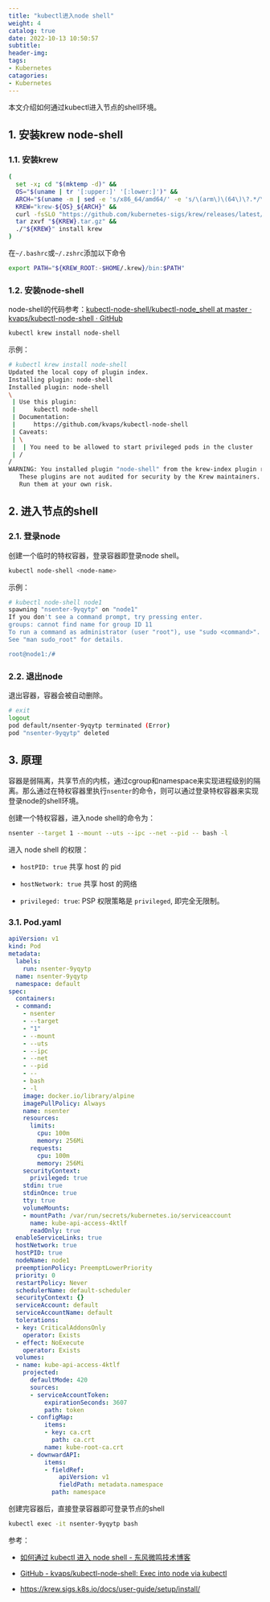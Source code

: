 ```yaml
---
title: "kubectl进入node shell"
weight: 4
catalog: true
date: 2022-10-13 10:50:57
subtitle:
header-img: 
tags:
- Kubernetes
catagories:
- Kubernetes
---
```


本文介绍如何通过kubectl进入节点的shell环境。

## 1. 安装krew node-shell

### 1.1. 安装krew

```bash
(
  set -x; cd "$(mktemp -d)" &&
  OS="$(uname | tr '[:upper:]' '[:lower:]')" &&
  ARCH="$(uname -m | sed -e 's/x86_64/amd64/' -e 's/\(arm\)\(64\)\?.*/\1\2/' -e 's/aarch64$/arm64/')" &&
  KREW="krew-${OS}_${ARCH}" &&
  curl -fsSLO "https://github.com/kubernetes-sigs/krew/releases/latest/download/${KREW}.tar.gz" &&
  tar zxvf "${KREW}.tar.gz" &&
  ./"${KREW}" install krew
)
```

在`~/.bashrc`或`~/.zshrc`添加以下命令

```bash
export PATH="${KREW_ROOT:-$HOME/.krew}/bin:$PATH"
```

### 1.2. 安装node-shell

node-shell的代码参考：[kubectl-node-shell/kubectl-node_shell at master · kvaps/kubectl-node-shell · GitHub](https://github.com/kvaps/kubectl-node-shell/blob/master/kubectl-node_shell)

```bash
kubectl krew install node-shell
```

示例：

```bash
# kubectl krew install node-shell
Updated the local copy of plugin index.
Installing plugin: node-shell
Installed plugin: node-shell
\
 | Use this plugin:
 |     kubectl node-shell
 | Documentation:
 |     https://github.com/kvaps/kubectl-node-shell
 | Caveats:
 | \
 |  | You need to be allowed to start privileged pods in the cluster
 | /
/
WARNING: You installed plugin "node-shell" from the krew-index plugin repository.
   These plugins are not audited for security by the Krew maintainers.
   Run them at your own risk.
```

## 2. 进入节点的shell

### 2.1. 登录node

创建一个临时的特权容器，登录容器即登录node shell。

```bash
kubectl node-shell <node-name>
```

示例：

```bash
# kubectl node-shell node1
spawning "nsenter-9yqytp" on "node1"
If you don't see a command prompt, try pressing enter.
groups: cannot find name for group ID 11
To run a command as administrator (user "root"), use "sudo <command>".
See "man sudo_root" for details.

root@node1:/#
```

### 2.2. 退出node

退出容器，容器会被自动删除。

```bash
# exit
logout
pod default/nsenter-9yqytp terminated (Error)
pod "nsenter-9yqytp" deleted
```

## 3. 原理

容器是弱隔离，共享节点的内核，通过cgroup和namespace来实现进程级别的隔离。那么通过在特权容器里执行`nsenter`的命令，则可以通过登录特权容器来实现登录node的shell环境。

创建一个特权容器，进入node shell的命令为：

```bash
nsenter --target 1 --mount --uts --ipc --net --pid -- bash -l
```

进入 node shell 的权限：

- `hostPID: true` 共享 host 的 pid

- `hostNetwork: true` 共享 host 的网络

- `privileged: true`: PSP 权限策略是 `privileged`, 即完全无限制。

### 3.1. Pod.yaml

```yaml
apiVersion: v1
kind: Pod
metadata:
  labels:
    run: nsenter-9yqytp
  name: nsenter-9yqytp
  namespace: default
spec:
  containers:
  - command:
    - nsenter
    - --target
    - "1"
    - --mount
    - --uts
    - --ipc
    - --net
    - --pid
    - --
    - bash
    - -l
    image: docker.io/library/alpine
    imagePullPolicy: Always
    name: nsenter
    resources:
      limits:
        cpu: 100m
        memory: 256Mi
      requests:
        cpu: 100m
        memory: 256Mi
    securityContext:
      privileged: true
    stdin: true
    stdinOnce: true
    tty: true
    volumeMounts:
    - mountPath: /var/run/secrets/kubernetes.io/serviceaccount
      name: kube-api-access-4ktlf
      readOnly: true
  enableServiceLinks: true
  hostNetwork: true
  hostPID: true
  nodeName: node1
  preemptionPolicy: PreemptLowerPriority
  priority: 0
  restartPolicy: Never
  schedulerName: default-scheduler
  securityContext: {}
  serviceAccount: default
  serviceAccountName: default
  tolerations:
  - key: CriticalAddonsOnly
    operator: Exists
  - effect: NoExecute
    operator: Exists
  volumes:
  - name: kube-api-access-4ktlf
    projected:
      defaultMode: 420
      sources:
      - serviceAccountToken:
          expirationSeconds: 3607
          path: token
      - configMap:
          items:
          - key: ca.crt
            path: ca.crt
          name: kube-root-ca.crt
      - downwardAPI:
          items:
          - fieldRef:
              apiVersion: v1
              fieldPath: metadata.namespace
            path: namespace
```

创建完容器后，直接登录容器即可登录节点的shell

```bash
kubectl exec -it nsenter-9yqytp bash
```

参考：

- [如何通过 kubectl 进入 node shell - 东风微鸣技术博客](https://ewhisper.cn/posts/20749/)

- [GitHub - kvaps/kubectl-node-shell: Exec into node via kubectl](https://github.com/kvaps/kubectl-node-shell)

- https://krew.sigs.k8s.io/docs/user-guide/setup/install/

